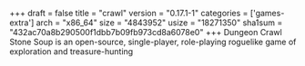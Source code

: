 +++
draft = false
title = "crawl"
version = "0.17.1-1"
categories = ['games-extra']
arch = "x86_64"
size = "4843952"
usize = "18271350"
sha1sum = "432ac70a8b290500f1dbb7b09fb973cd8a6078e0"
+++
Dungeon Crawl Stone Soup is an open-source, single-player, role-playing roguelike game of exploration and treasure-hunting